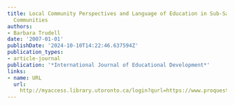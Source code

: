 ```yaml
---
title: Local Community Perspectives and Language of Education in Sub-Saharan African
  Communities
authors:
- Barbara Trudell
date: '2007-01-01'
publishDate: '2024-10-10T14:22:46.637594Z'
publication_types:
- article-journal
publication: '*International Journal of Educational Development*'
links:
- name: URL
  url: 
    http://myaccess.library.utoronto.ca/login?qurl=https://www.proquest.com/docview/62063354?accountid=14771&bdid=38382&_bd=afAib6lk1xNFKBMJ48YDLM6Un2U%3D
---
```

